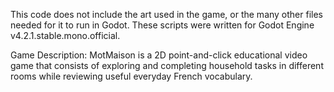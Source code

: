 This code does not include the art used in the game, or the many other files needed for it to run in Godot.
These scripts were written for Godot Engine v4.2.1.stable.mono.official.

Game Description:
MotMaison is a 2D point-and-click educational video game that consists of exploring and completing household tasks in different rooms while reviewing useful everyday French vocabulary.
